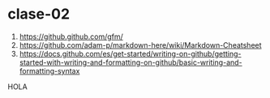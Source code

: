# clase-02

1. <https://github.github.com/gfm/>
2. <https://github.com/adam-p/markdown-here/wiki/Markdown-Cheatsheet>
3. <https://docs.github.com/es/get-started/writing-on-github/getting-started-with-writing-and-formatting-on-github/basic-writing-and-formatting-syntax>

HOLA

